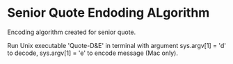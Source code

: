# Senior Quote Endoding ALgorithm
 Encoding algorithm created for senior quote.
 
 Run Unix executable 'Quote-D&E' in terminal with argument sys.argv[1] = 'd' to decode, sys.argv[1] = 'e' to encode message (Mac only).
